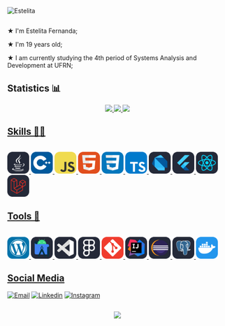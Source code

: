 ![Estelita](https://readme-typing-svg.herokuapp.com/?color=fe428e&size=35&center=true&vCenter=true&width=1000&lines=Hello,+My+name+is+Estelita+Fernanda;I'm+Brazilian;I'm+a+student+of+Analysis+and+Systems+Development;Be+Welcome!🌟)
##

<div>
  <p>★ I'm Estelita Fernanda;</p>
  <p>★ I'm 19 years old;</p>
  <p>★ I am currently studying the 4th period of Systems Analysis and Development at UFRN;</p>
</div>

## Statistics 📊

<div align="center">
  <a href="https://github.com/estelitafernanda">
    <img src="https://github-profile-summary-cards.vercel.app/api/cards/profile-details?username=estelitafernanda&theme=radical">
    <img height="180" src="https://github-readme-stats.vercel.app/api?username=estelitafernanda&show_icons=true&theme=radical">
    <img height="180" src="https://github-readme-stats.vercel.app/api/top-langs/?username=estelitafernanda&layout=compact&theme=radical">
</div>
    
## Skills 👩‍💻
 <div style="display: inline_block"><br>
   <img height="50cm" src="https://raw.githubusercontent.com/tandpfun/skill-icons/65dea6c4eaca7da319e552c09f4cf5a9a8dab2c8/icons/Java-Dark.svg">
   <img height="50cm" src="https://raw.githubusercontent.com/tandpfun/skill-icons/65dea6c4eaca7da319e552c09f4cf5a9a8dab2c8/icons/CPP.svg">
   <img height="50cm" src="https://raw.githubusercontent.com/tandpfun/skill-icons/65dea6c4eaca7da319e552c09f4cf5a9a8dab2c8/icons/JavaScript.svg">
   <img height="50cm" src="https://raw.githubusercontent.com/tandpfun/skill-icons/65dea6c4eaca7da319e552c09f4cf5a9a8dab2c8/icons/HTML.svg">
   <img height="50cm" src="https://raw.githubusercontent.com/tandpfun/skill-icons/65dea6c4eaca7da319e552c09f4cf5a9a8dab2c8/icons/CSS.svg">
   <img height="50cm" src="https://github.com/tandpfun/skill-icons/blob/main/icons/TypeScript.svg">
   <img height="50cm" src="https://github.com/tandpfun/skill-icons/blob/main/icons/Dart-Dark.svg">
   <img height="50cm" src="https://github.com/tandpfun/skill-icons/blob/main/icons/Flutter-Dark.svg">
   <img height="50cm" src="https://github.com/tandpfun/skill-icons/blob/main/icons/React-Dark.svg">
   <img height="50cm" src="https://github.com/tandpfun/skill-icons/blob/main/icons/Laravel-Dark.svg">
 </div>

## Tools 🧰
<div style="display: inline_block"><br>
  <img height="50cm" src="https://github.com/tandpfun/skill-icons/blob/main/icons/Wordpress.svg">
  <img height="50cm" src="https://github.com/tandpfun/skill-icons/blob/main/icons/AndroidStudio-Dark.svg">
  <img height="50cm" src="https://github.com/tandpfun/skill-icons/blob/main/icons/VSCode-Dark.svg">
  <img height="50cm" src="https://raw.githubusercontent.com/tandpfun/skill-icons/65dea6c4eaca7da319e552c09f4cf5a9a8dab2c8/icons/Figma-Dark.svg">
  <img height="50cm" src="https://raw.githubusercontent.com/tandpfun/skill-icons/main/icons/Git.svg">
  <img height="50cm" src="https://raw.githubusercontent.com/tandpfun/skill-icons/65dea6c4eaca7da319e552c09f4cf5a9a8dab2c8/icons/Idea-Dark.svg">
  <img height="50cm" src="https://github.com/tandpfun/skill-icons/blob/main/icons/Eclipse-Dark.svg">
  <img height="50cm" src="https://raw.githubusercontent.com/tandpfun/skill-icons/65dea6c4eaca7da319e552c09f4cf5a9a8dab2c8/icons/PostgreSQL-Dark.svg">
  <img height="50cm" src="https://github.com/tandpfun/skill-icons/blob/main/icons/Docker.svg">
</div>
    
## Social Media
[![Email](https://img.shields.io/badge/Gmail-D14836?style=for-the-badge&logo=gmail&logoColor=white)](mailto:estelitabrito777@gmail.com)
[![Linkedin](https://img.shields.io/badge/LinkedIn-0077B5?style=for-the-badge&logo=linkedin&logoColor=white)](https://www.linkedin.com/in/estelita-fernanda-andré-de-brito-18b049281)
[![Instagram](https://img.shields.io/badge/Instagram-E4405F?style=for-the-badge&logo=instagram&logoColor=white)](https://www.instagram.com/estelita_fernanda/)

##

<div align="center">
  <img src="https://komarev.com/ghpvc/?username=estelitafernanda&label=Profile%20views&color=fe428e&style=background:#3630a3;color:white;">
</div>
